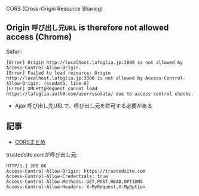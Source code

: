 CORS (Cross-Origin Resource Sharing)

##  Origin `呼び出し元URL` is therefore not allowed access (Chrome)

Safari:
~~~
[Error] Origin http://localhost.lafoglia.jp:3000 is not allowed by Access-Control-Allow-Origin.
[Error] Failed to load resource: Origin http://localhost.lafoglia.jp:3000 is not allowed by Access-Control-Allow-Origin. (ssodata, line 0)
[Error] XMLHttpRequest cannot load https://lafoglia.auth0.com/user/ssodata/ due to access control checks.
~~~

- Ajax 呼び出し先URLで、呼び出し元を許可する必要がある


## 記事

- [CORSまとめ](https://qiita.com/tomoyukilabs/items/81698edd5812ff6acb34)


trustedsite.comが呼び出し元:

~~~
HTTP/1.1 200 OK
Access-Control-Allow-Origin: https://trustedsite.com
Access-Control-Allow-Credentials: true
Access-Control-Allow-Methods: GET,POST,HEAD,OPTIONS
Access-Control-Allow-Headers: X-MyRequest,X-MyOption
~~~